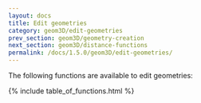 ```yaml
---
layout: docs
title: Edit geometries
category: geom3D/edit-geometries
prev_section: geom3D/geometry-creation
next_section: geom3D/distance-functions
permalink: /docs/1.5.0/geom3D/edit-geometries/
---
```


The following functions are available to edit geometries:

{% include table_of_functions.html %}
